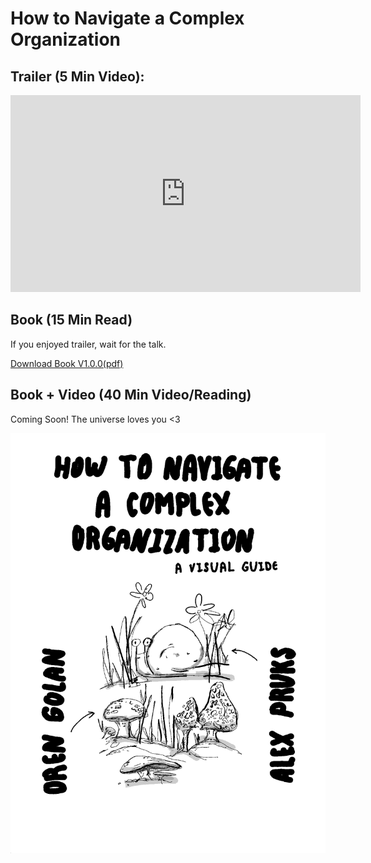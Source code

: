 # How to Navigate a Complex Organization

## Trailer (5 Min Video):
<iframe width="560" height="315" src="https://www.youtube.com/embed/U59mnx2NIbQ" frameborder="0" allowfullscreen></iframe>

## Book (15 Min Read)
If you enjoyed trailer, wait for the talk.

[Download Book V1.0.0(pdf)](https://raw.githubusercontent.com/oren/oren.github.io/master/articles/navigate-complex-organization/how-to-navigate-a-complex-organization-v.1.0.0.pdf)

## Book + Video (40 Min Video/Reading)

Coming Soon! The universe loves you <3

![navigate-complex-org](01.png)
